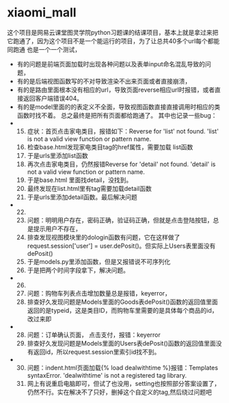 # xiaomi_mall
这个项目是网易云课堂图灵学院python习题课的结课项目，基本上就是拿过来把它跑通了，因为这个项目不是一个能运行的项目，为了让总共40多个url每个都能同跑通
也是一个一个测试，
- 有的问题是前端页面加载时出现各种问题以及表单input命名混乱导致的问题，
- 有的是后端视图函数写的不对导致渲染不出来页面或者直接崩溃，
- 有的是路由里面根本没有相应的url，导致页面reverse相应url时报错，或者直接返回客户端错误404。
- 有的是model里面的的表定义不全面，导致视图函数直接直接调用时相应的类函数时找不着。
总之最终是把所有页面都给跑通了。
其中也记录一些bug：
- 15. 症状：首页点击家电类目，报错如下：Reverse for 'list' not found. 'list' is not a valid view function or pattern name.
  16. 检查base.html发现家电类目tag的href属性，需要加载 list函数
  17. 于是urls里添加list函数
  18. 再次点击家电类目，仍然报错Reverse for 'detail' not found. 'detail' is not a valid view function or pattern name.
  19. 于是base.html 里面找detail，没找到。
  20. 最终发现在list.html里有tag需要加载detail函数
  21. 于是urls里添加detail函数。最后解决问题
- 22. 
  22. 问题：明明用户存在，密码正确，验证码正确，但就是点击登陆按钮，总是提示用户不存在，
  23. 排查发现视图模块里的dologin函数有问题，它在这样做了request.session['user'] = user.dePosit()。但实际上Users表里面没有 dePosit()
  24. 于是models.py里添加函数，但是又️报错说不可序列化
  25. 于是把两个时间字段拿下，解决问题。
- 26. 
  26. 问题：购物车列表点击增加数量总是报错，keyerror，
  27. 排查好久发现问题是Models里面的Goods表dePosit()函数的返回值里面返回的是typeid，这是类目ID，而购物车里需要的是具体每个商品的id，改过来即
- 28. 问题：订单确认页面， 点击支付，报错：keyerror
  29. 排查好久发现问题是Models里面的Users表dePosit()函数的返回值里面没有返回id，所以request.session里索引id找不到。
- 30. 问题：indent.html页面加载{% load dealwithtime %}报错：Templates syntaxError. 'dealwithtime' is not a registered tag library.
  31. 网上有说重启电脑即可，但试了也没用，setting也按照部分答案设置了，仍然不行。实在解决不了只好，删掉这个自定义的tag,然后绕过问题吧
